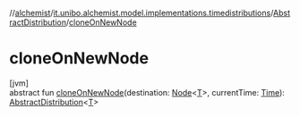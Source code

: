 //[alchemist](../../../index.md)/[it.unibo.alchemist.model.implementations.timedistributions](../index.md)/[AbstractDistribution](index.md)/[cloneOnNewNode](clone-on-new-node.md)

# cloneOnNewNode

[jvm]\
abstract fun [cloneOnNewNode](clone-on-new-node.md)(destination: [Node](../../it.unibo.alchemist.model.interfaces/-node/index.md)<[T](../-weibull-distributed-weibull-time/index.md)>, currentTime: [Time](../../it.unibo.alchemist.model.interfaces/-time/index.md)): [AbstractDistribution](index.md)<[T](../-weibull-distributed-weibull-time/index.md)>
